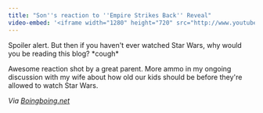 ```yaml
---
title: "Son''s reaction to ''Empire Strikes Back'' Reveal"
video-embed: '<iframe width="1280" height="720" src="http://www.youtube.com/embed/ZbV5hn_ET0U?rel=0" frameborder="0" allowfullscreen></iframe>'
---
```

<p>Spoiler alert. But then if you haven't ever watched Star Wars, why would you be reading this blog? *cough*</p>
<p>Awesome reaction shot by a great parent. More ammo in my ongoing discussion with my wife about how old our kids should be before they're allowed to watch Star Wars.</p>
<p><em>Via <a href="http://feeds.boingboing.net/~r/boingboing/iBag/~3/YgTaiVcrvq8/kid-learns-who-lukes-father-is.html">Boingboing.net</a></em></p>
